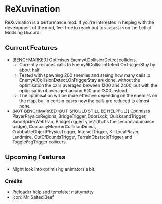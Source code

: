 # ReXuvination

ReXuvination is a performance mod.
If you're interested in helping with the development of the mod, feel free to reach out to `xuxiaolan` on the Lethal Modding Discord!

## Current Features

- [BENCHMARKED] Optimises EnemyAICollisionDetect colliders.
  - Currently reduces calls to EnemyAICollisionDetect.OnTriggerStay by about half.
  - Tested with spawning 200 enemies and seeing how many calls to EnemyAICollisionDetect.OnTriggerStay are done, without the optimisation the calls averaged between 1200 and 2400, but with the optimisation it averaged around 600 and 1300 instead.
  - The optimisation will be more effective depending on the enemies on the map, but in certain cases now the calls are reduced to almost none.
- [NOT BENCHMARKED (BUT SHOULD STILL BE HELPFUL)] Optimises PlayerPhysicsRegions, BridgeTrigger, DoorLock, QuicksandTrigger, SandSpiderWebTrap, BridgeTriggerType2 (that's the second adamance bridge), CompanyMonsterCollisionDetect, GrabbableObjectPhysicsTrigger, InteractTrigger, KillLocalPlayer, Landmine, OutOfBoundsTrigger, TerrainObstacleTrigger and ToggleFogTrigger colliders.

## Upcoming Features

- Might look into optimising animators a bit.

### Credits

- Preloader help and template: mattymatty
- Icon: Mr. Salted Beef
